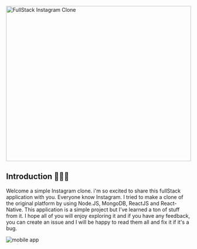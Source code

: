 <p>

</p>
<img src="https://i.ibb.co/mXM3Q4s/Screen-Shot-2019-09-15-at-13-07-58.png" alt="FullStack Instagram Clone" data-load="full" style="" width="100%" height="422">


## Introduction 💁🏽‍♂️

Welcome a simple Instagram clone. i'm so excited to share this fullStack application with you. Everyone know Instagram. I tried to make a clone of the original platform by using Node.JS, MongoDB, ReactJS and React-Native. This application is a simple project but  I’ve learned a ton of stuff from it. I hope all of you will enjoy exploring it and if you have any feedback, you can create an issue and I will be happy to read them all and fix it if it's a bug.


![mobile app](https://i.ibb.co/Srt0NSY/Screen-Shot-2019-09-15-at-12-52-46.png)